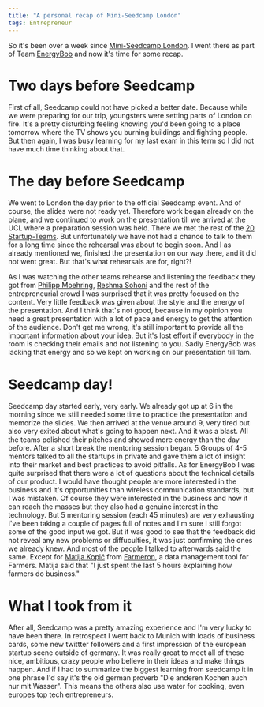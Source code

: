 ```yaml
---
title: "A personal recap of Mini-Seedcamp London"
tags: Entrepreneur
---
```


So it's been over a week since [Mini-Seedcamp London](http://www.seedcamp.com/events/mini-seedcamp-london-11-august). I went there as part of Team [EnergyBob](http://energybob.com/) and now it's time for some recap.

# Two days before Seedcamp
First of all, Seedcamp could not have picked a better date. Because while we were preparing for our trip, youngsters were setting parts of London on fire. It's a pretty disturbing feeling knowing you'd been going to a place tomorrow where the TV shows you burning buildings and fighting people. But then again, I was busy learning for my last exam in this term so I did not have much time thinking about that.

# The day before Seedcamp
We went to London the day prior to the official Seedcamp event. And of course, the slides were not ready yet. Therefore work began already on the plane, and we continued to work on the presentation till we arrived at the UCL where a preparation session was held. There we met the rest of the [20 Startup-Teams](http://www.guardian.co.uk/technology/pda/2011/aug/11/startups-seedcamp?CMP=twt_gu). But unfortunately we have not had a chance to talk to them for a long time since the rehearsal was about to begin soon. And I as already mentioned we, finished the presentation on our way there, and it did not went great. But that's what rehearsals are for, right?!

As I was watching the other teams rehearse and listening the feedback they got from [Philipp Moehring](https://twitter.com/#%21/pmoehring), [Reshma Sohoni](http://twitter.com/rsohoni) and the rest of the entrepreneurial crowd I was surprised that it was pretty focused on the content. Very little feedback was given about the style and the energy of the presentation. And I think that's not good, because in my opinion you need a great presentation with a lot of pace and energy to get the attention of the audience. Don't get me wrong, it's still important to provide all the important information about your idea. But it's lost effort if everybody in the room is checking their emails and not listening to you. Sadly EnergyBob was lacking that energy and so we kept on working on our presentation till 1am.

# Seedcamp day!
Seedcamp day started early, very early. We already got up at 6 in the morning since we still needed some time to practice the presentation and memorize the slides. We then arrived at the venue around 9, very tired but also very exited about what's going to happen next. And it was a blast. All the teams polished their pitches and showed more energy than the day before.
After a short break the mentoring session began. 5 Groups of 4-5 mentors talked to all the startups in private and gave them a lot of insight into their market and best practices to avoid pitfalls. As for EnergyBob I was quite surprised that there were a lot of questions about the technical details of our product. I would have thought people are more interested in the business and it's opportunities than wireless communication standards, but I was mistaken. Of course they were interested in the business and how it can reach the masses but they also had a genuine interest in the technology. But 5 mentoring session (each 45 minutes) are very exhausting I've been taking a couple of pages full of notes and I'm sure I still forgot some of the good input we got. But it was good to see that the feedback did not reveal any new problems or diffuculties, it was just confirming the ones we already knew. And most of the people I talked to afterwards said the same. Except for [Matija Kopić](https://twitter.com/#%21/matijakopic) from [Farmeron](http://www.farmeron.com/), a data management tool for Farmers. Matija said that "I just spent the last 5 hours explaining how farmers do business."

# What I took from it
After all, Seedcamp was a pretty amazing experience and I'm very lucky to have been there. In retrospect I went back to Munich with loads of business cards, some new twittter followers and a first impression of the european startup scene outside of germany. It was really great to meet all of these nice, ambitious, crazy people who believe in their ideas and make things happen. And if I had to summarize the biggest learning from seedcamp it in one phrase I'd say it's the old german proverb "Die anderen Kochen auch nur mit Wasser". This means the others also use water for cooking, even europes top tech entrepreneurs.
